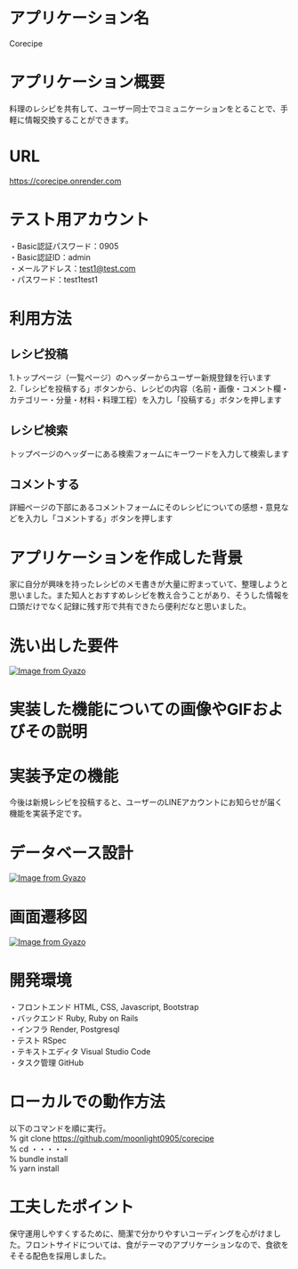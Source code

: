 # アプリケーション名
Corecipe
# アプリケーション概要
料理のレシピを共有して、ユーザー同士でコミュニケーションをとることで、手軽に情報交換することができます。
# URL
https://corecipe.onrender.com
# テスト用アカウント
・Basic認証パスワード：0905<br>
・Basic認証ID：admin<br>
・メールアドレス：test1@test.com<br>
・パスワード：test1test1
# 利用方法
## レシピ投稿
1.トップページ（一覧ページ）のヘッダーからユーザー新規登録を行います<br>
2.「レシピを投稿する」ボタンから、レシピの内容（名前・画像・コメント欄・カテゴリー・分量・材料・料理工程）を入力し「投稿する」ボタンを押します
## レシピ検索
トップページのヘッダーにある検索フォームにキーワードを入力して検索します
## コメントする
詳細ページの下部にあるコメントフォームにそのレシピについての感想・意見などを入力し「コメントする」ボタンを押します
# アプリケーションを作成した背景
家に自分が興味を持ったレシピのメモ書きが大量に貯まっていて、整理しようと思いました。また知人とおすすめレシピを教え合うことがあり、そうした情報を口頭だけでなく記録に残す形で共有できたら便利だなと思いました。
# 洗い出した要件
[![Image from Gyazo](https://i.gyazo.com/a250bbb5be514b2f284723515d9f9459.jpg)](https://gyazo.com/a250bbb5be514b2f284723515d9f9459)
# 実装した機能についての画像やGIFおよびその説明
# 実装予定の機能
今後は新規レシピを投稿すると、ユーザーのLINEアカウントにお知らせが届く機能を実装予定です。
# データベース設計
[![Image from Gyazo](https://i.gyazo.com/427cb48531741494557db49d7e1bc759.png)](https://gyazo.com/427cb48531741494557db49d7e1bc759)
# 画面遷移図
[![Image from Gyazo](https://i.gyazo.com/997da88b4d59d20e3b8bf6c1a7d35dc5.png)](https://gyazo.com/997da88b4d59d20e3b8bf6c1a7d35dc5)
# 開発環境
・フロントエンド HTML, CSS, Javascript, Bootstrap<br>
・バックエンド Ruby, Ruby on Rails<br> 
・インフラ Render, Postgresql<br>
・テスト RSpec<br>
・テキストエディタ Visual Studio Code<br>
・タスク管理  GitHub
# ローカルでの動作方法
以下のコマンドを順に実行。<br>
% git clone https://github.com/moonlight0905/corecipe<br>
% cd ・・・・・<br> 
% bundle install<br>
% yarn install
# 工夫したポイント
保守運用しやすくするために、簡潔で分かりやすいコーディングを心がけました。フロントサイドについては、食がテーマのアプリケーションなので、食欲をそそる配色を採用しました。